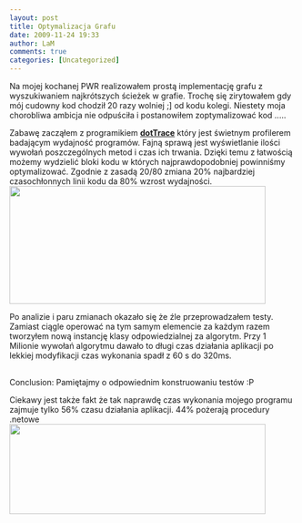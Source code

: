 ```yaml
---
layout: post
title: Optymalizacja Grafu
date: 2009-11-24 19:33
author: LaM
comments: true
categories: [Uncategorized]
---
```

Na mojej kochanej PWR realizowałem prostą implementację grafu z wyszukiwaniem najkrótszych ścieżek w grafie. Trochę się zirytowałem gdy mój cudowny kod chodził 20 razy wolniej ;] od kodu kolegi. Niestety moja chorobliwa ambicja nie odpuściła i postanowiłem zoptymalizować kod ..... 

Zabawę zacząłem z programikiem <a href="http://www.jetbrains.com/profiler/index.html"><strong>dotTrace</strong></a> który jest świetnym profilerem badającym wydajność programów. Fajną sprawą jest wyświetlanie ilości wywołań poszczególnych metod i czas ich trwania. Dzięki temu z łatwością możemy wydzielić bloki kodu w których najprawdopodobniej powinniśmy optymalizować. Zgodnie z zasadą 20/80 zmiana 20% najbardziej czasochłonnych  linii kodu da 80% wzrost wydajności.
<a href="http://lammichalfranc.files.wordpress.com/2009/11/profiler1.jpg"><img src="http://lammichalfranc.files.wordpress.com/2009/11/profiler1.jpg" alt="" title="profiler" width="450" height="207" class="aligncenter size-full wp-image-112" /></a>

Po analizie i paru zmianach okazało się że źle przeprowadzałem testy. Zamiast ciągle operować na tym samym elemencie za każdym razem tworzyłem nową instancję klasy odpowiedzialnej za algorytm. Przy 1 Milionie wywołań algorytmu dawało to długi czas działania aplikacji po lekkiej modyfikacji czas wykonania spadł z 60 s do 320ms.
<a href="http://lammichalfranc.files.wordpress.com/2009/11/djikstractr.jpg"><img src="http://lammichalfranc.files.wordpress.com/2009/11/djikstractr.jpg" alt="" title="DjikstraCtr" width="450" height="16" class="aligncenter size-full wp-image-120" /></a>

Conclusion:
Pamiętajmy o odpowiednim konstruowaniu testów :P


Ciekawy jest także fakt że tak naprawdę czas wykonania mojego programu zajmuje tylko 56% czasu działania aplikacji. 44% pożerają procedury .netowe
<a href="http://lammichalfranc.files.wordpress.com/2009/11/main.jpg"><img src="http://lammichalfranc.files.wordpress.com/2009/11/main.jpg" alt="" title="main" width="450" height="158" class="aligncenter size-full wp-image-124" /></a>



